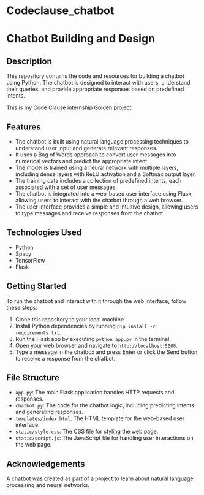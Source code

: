 # Codeclause_chatbot
# Chatbot Building and Design

## Description
This repository contains the code and resources for building a chatbot using Python. The chatbot is designed to interact with users, understand their queries, and provide appropriate responses based on predefined intents.

This is my Code Clause internship Golden project.

## Features
- The chatbot is built using natural language processing techniques to understand user input and generate relevant responses.
- It uses a Bag of Words approach to convert user messages into numerical vectors and predict the appropriate intent.
- The model is trained using a neural network with multiple layers, including dense layers with ReLU activation and a Softmax output layer.
- The training data includes a collection of predefined intents, each associated with a set of user messages.
- The chatbot is integrated into a web-based user interface using Flask, allowing users to interact with the chatbot through a web browser.
- The user interface provides a simple and intuitive design, allowing users to type messages and receive responses from the chatbot.

## Technologies Used
- Python
- Spacy
- TensorFlow
- Flask

## Getting Started
To run the chatbot and interact with it through the web interface, follow these steps:

1. Clone this repository to your local machine.
2. Install Python dependencies by running `pip install -r requirements.txt`.
3. Run the Flask app by executing `python app.py` in the terminal.
4. Open your web browser and navigate to `http://localhost:5000`.
5. Type a message in the chatbox and press Enter or click the Send button to receive a response from the chatbot.

## File Structure
- `app.py`: The main Flask application handles HTTP requests and responses.
- `chatbot.py`: The code for the chatbot logic, including predicting intents and generating responses.
- `templates/index.html`: The HTML template for the web-based user interface.
- `static/style.css`: The CSS file for styling the web page.
- `static/script.js`: The JavaScript file for handling user interactions on the web page.

## Acknowledgements
A chatbot was created as part of a project to learn about natural language processing and neural networks.


